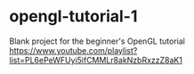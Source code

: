 # opengl-tutorial-1
Blank project for the beginner's OpenGL tutorial https://www.youtube.com/playlist?list=PL6ePeWFUyi5ifCMMLr8akNzbRxzzZ8aK1
